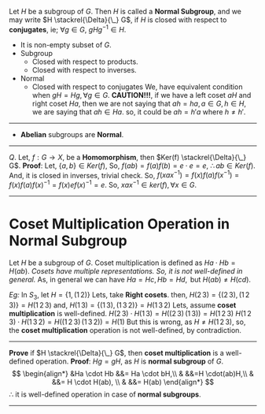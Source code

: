 Let $H$ be a subgroup of $G$. Then $H$ is called a **Normal Subgroup**, and we may write $H \stackrel{\Delta}{\_} G$, if $H$ is closed with respect to **conjugates**, ie; $\forall g\in G$, $gHg^{-1} \in H$.
- It is non-empty subset of $G$.
- Subgroup
	- Closed with respect to products.
	- Closed with respect to inverses.
- Normal
	- Closed with respect to conjugates
We, have equivalent condition when $gH = Hg, \forall g\in G$.
**CAUTION!!!**, if we have a left coset $aH$ and right coset $Ha$, then we are not saying that $ah = ha, a\in G, h \in H$, we are saying that $ah \in Ha$. so, it could be $ah = h'a$ where $h \neq h'$.
***
- **Abelian** subgroups are **Normal**.
***
*Q*. Let, $f: G \to X$, be a **Homomorphism**, then $Ker(f) \stackrel{\Delta}{\_} G$.
**Proof**:
Let, $\{a,b\} \in Ker(f)$, So, $f(ab) = f(a)f(b) = e\cdot e =e$, $\therefore ab \in Ker(f)$.
And, it is closed in inverses, trivial check.
So, $f(xax^{-1}) = f(x)f(a)f(x^{-1}) = f(x)f(a)f(x)^{-1} = f(x)ef(x)^{-1} = e$.
So, $xax^{-1} \in ker(f), \forall x \in G$.
***
# Coset Multiplication Operation in Normal Subgroup

Let $H$ be a subgroup of $G$.
Coset multiplication is defined as $Ha \cdot Hb = H(ab)$.
*Cosets have multiple representations. So, it is not well-defined in general.*
As, in general we can have $Ha = Hc, Hb = Hd, \text{ but } H(ab) \neq H(cd)$.

*Eg:* In $S_3$, let $H = \{1, (1\, 2)\}$
Lets, take **Right cosets**.
then, $H(2\,3) = \{(2\,3),(1\,2\,3)\} = H(1\,2\,3)$
and, $H(1\,3) = \{(1\,3),(1\,3\,2)\} = H(1\,3\,2)$
Lets, assume **coset multiplication** is well-defined.
$H(2\,3)\cdot H(1\,3) = H((2\,3)\,(1\,3)) = H(1\,2\,3)$
$H(1\,2\,3)\cdot H(1\,3\,2) = H((1\,2\,3)\,(1\,3\,2)) = H(1)$
But this is wrong, as $H \neq H(1\,2\,3)$, so, the **coset multiplication** operation is not well-defined, by contradiction.
***
**Prove** if $H \stackrel{\Delta}{\_} G$, then **coset multiplication** is a well-defined operation.
**Proof**: $Hg = gH$, as $H$ is **normal subgroup** of $G$.
$$
\begin{align*}
&Ha \cdot Hb &&= Ha \cdot bH,\\
& &&=H \cdot(ab)H,\\
& &&= H \cdot H(ab), \\
& &&= H(ab)
\end{align*}
$$
$\therefore$ it is well-defined operation in case of **normal subgroups**.
***
